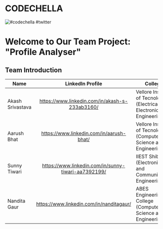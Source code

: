# CODECHELLA
![#codechella #twitter](https://pbs.twimg.com/media/EnJYZEKVoAA8WbX.jpg)

# Welcome to Our Team Project: "Profile Analyser"

## Team Introduction 

| Name             | LinkedIn Profile      | College  | Image |
| -------------    |:---------------------:|----------------|------|
| Akash Srivastava |https://www.linkedin.com/in/akash-s-233ab3160/|Vellore Institute of Tecnology (Electrical and Electronics Engineering)|![Akash Srivastava](https://media-exp1.licdn.com/dms/image/C5103AQERq-Hiqnqq9Q/profile-displayphoto-shrink_400_400/0?e=1611187200&v=beta&t=tZAaYCPdQ9zND5MawR7A731_TRxMZ2zeKaE5aBULQlc=25x25)|
| Aarush Bhat     | https://www.linkedin.com/in/aarush-bhat/ |Vellore Institute of Tecnology (Computer Science and Engineering)|![Arush Bhat](https://media-exp1.licdn.com/dms/image/C4D03AQHjjuanpnz7Ig/profile-displayphoto-shrink_400_400/0?e=1611187200&v=beta&t=pUiN61Oy2DkUd5FeNrFmK3UZWQCUPmioPujGodGDCt0)|
| Sunny Tiwari     | https://www.linkedin.com/in/sunny-tiwari-aa7392199/|IIEST Shibpur (Electronics and Communication Engineering)|![Sunny Tiwari](https://media-exp1.licdn.com/dms/image/C4E03AQFmt9f6bePadQ/profile-displayphoto-shrink_400_400/0?e=1611187200&v=beta&t=y6ovNrKTlJm_qzIDmSv2-UPNr53rxnYObWxnXwb8qjc)|
| Nandita Gaur     | https://www.linkedin.com/in/nanditagaur/|ABES Engineering College (Computer Science and Engineering)|![Nandita Gaur](https://media-exp1.licdn.com/dms/image/C5103AQHiTvJNfvJGcQ/profile-displayphoto-shrink_400_400/0?e=1611187200&v=beta&t=mp9yk0XsV7Xb2FSFRDiQkppYDdsoxNBGvoQNUbu1JMc)|
